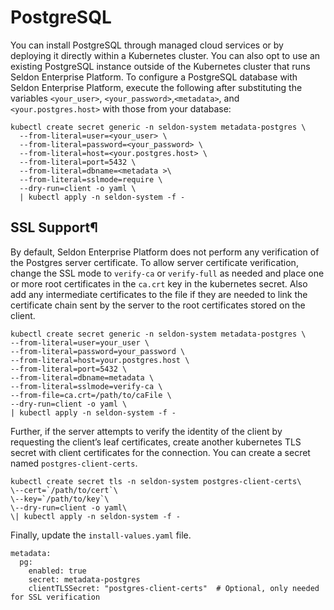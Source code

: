 # PostgreSQL

You can install PostgreSQL through managed cloud services or by deploying it directly within a Kubernetes cluster. You can also opt to use an existing PostgreSQL instance outside of the Kubernetes cluster that runs Seldon Enterprise Platform. To configure a PostgreSQL database with Seldon Enterprise Platform, execute the following after substituting the variables `<your_user>`, `<your_password>`,`<metadata>`, and `<your.postgres.host>` with those from your database:

```
kubectl create secret generic -n seldon-system metadata-postgres \
  --from-literal=user=<your_user> \
  --from-literal=password=<your_password> \
  --from-literal=host=<your.postgres.host> \
  --from-literal=port=5432 \
  --from-literal=dbname=<metadata >\
  --from-literal=sslmode=require \
  --dry-run=client -o yaml \
  | kubectl apply -n seldon-system -f -
```

## SSL Support¶

By default, Seldon Enterprise Platform does not perform any verification of the Postgres server certificate. To allow server certificate verification, change the SSL mode to `verify-ca` or `verify-full` as needed and place one or more root certificates in the `ca.crt` key in the kubernetes secret. Also add any intermediate certificates to the file if they are needed to link the certificate chain sent by the server to the root certificates stored on the client.

```
kubectl create secret generic -n seldon-system metadata-postgres \
--from-literal=user=your_user \
--from-literal=password=your_password \
--from-literal=host=your.postgres.host \
--from-literal=port=5432 \
--from-literal=dbname=metadata \
--from-literal=sslmode=verify-ca \
--from-file=ca.crt=/path/to/caFile \
--dry-run=client -o yaml \
| kubectl apply -n seldon-system -f -
```

Further, if the server attempts to verify the identity of the client by requesting the client’s leaf certificates, create another kubernetes TLS secret with client certificates for the connection. You can create a secret named `postgres-client-certs`.

```
kubectl create secret tls -n seldon-system postgres-client-certs\
\--cert=`/path/to/cert`\
\--key=`/path/to/key`\
\--dry-run=client -o yaml\
\| kubectl apply -n seldon-system -f -
```
Finally, update the `install-values.yaml` file.

```
metadata:
  pg:
    enabled: true
    secret: metadata-postgres
    clientTLSSecret: "postgres-client-certs"  # Optional, only needed for SSL verification
```
